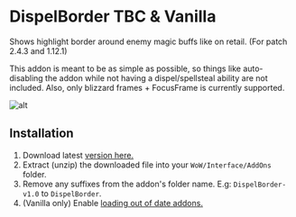 # DispelBorder TBC & Vanilla
Shows highlight border around enemy magic buffs like on retail. (For patch 2.4.3 and 1.12.1)

This addon is meant to be as simple as possible, so things like auto-disabling the addon while not having a dispel/spellsteal ability are not included.
Also, only blizzard frames + FocusFrame is currently supported.

![alt](http://i.imgur.com/1DKOxM0.jpg)

## Installation
1. Download latest [version here.](https://github.com/wardz/DispelBorder/releases)
2. Extract (unzip) the downloaded file into your `WoW/Interface/AddOns` folder.
3. Remove any suffixes from the addon's folder name. E.g: `DispelBorder-v1.0` to `DispelBorder`.
4. (Vanilla only) Enable [loading out of date addons.](https://support.curse.com/hc/en-us/articles/204270025--WoW-Loading-Out-of-Date-AddOns)
